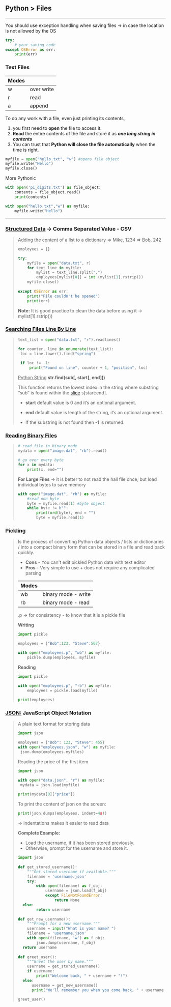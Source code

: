 ## Python > Files

------

You should use exception handling when saving files → in case the location is not allowed by the OS

```Python
try:
    # your saving code
except OSError as err:
    print(err)
```

### Text Files

| Modes |            |
| ----- | ---------- |
| w     | over write |
| r     | read       |
| a     | append     |

To do any work with a file, even just printing its contents, 

1. you first need to **open** the file to access it. 
2. **Read** the entire contents of the file and store it as ***one long string in contents*** 
3. You can trust that **Python will close the file automatically** when the time is right. 

```python
myfile = open("hello.txt", "w") #opens file object
myfile.write("Hello")
myfile.close()
```

More Pythonic

```python
with open('pi_digits.txt') as file_object: 
    contents = file_object.read() 
    print(contents) 
```

```python
with open("hello.txt","w") as myfile:
    myfile.write("Hello")
```

------

### <u>Structured Data</u> → Comma Separated Value - CSV

> Adding the content of a list to a dictionary 
>       ⇒ Mike, 1234
>       ⇒ Bob, 242
>
> ```python
> employees = {}
> 
> try:
>     myfile = open("data.txt", r)
>     for text_line in myfile:
>         mylist = text_line.split(",")
>         employees[mylist[0]] = int (mylist[1].rstrip())
>     myfile.close()
>     
> except OSError as err:
>     print("File couldn't be opened")
>     print(err)
> ```
>
> **Note:** It is good practice to clean the data before using it → mylist[1].rstrip())

### <u>Searching Files Line By Line</u>

> ```python
> text_list = open("data.txt", "r").readlines()
> 
> for counter, line in enumerate(text_list):
>  loc = line.lower().find("spring")
>  
>  if loc != -1:
>      print("Found on line", counter + 1, "position", loc)
> ```
>
> <u>Python String</u> **str.find(sub[, start[, end]])**
>
> This function returns the lowest index in the string where substring “sub” is found within the [slice](https://www.journaldev.com/23584/python-slice-string) s[start:end].
>
> - **start** default value is 0 and it’s an optional argument.
>
> - **end** default value is length of the string, it’s an optional argument.
>
> - If the substring is not found then **-1** is returned.

### <u>Reading Binary Files</u>

> ```python
> # read file in binary mode
> mydata = open("image.dat", "rb").read()
> 
> # go over every byte
> for x in mydata:
>     print(x, end="")
> ```
>
> **For Large Files** → it is better to not read the hall file once, but load individual bytes to save memory
>
> ```python
> with open("image.dat", "rb") as myfile:
>     #read one byte    
>     byte = myfile.read(1) #byte object
>     while byte != b"":
>         print(ord(byte), end = "")
>         byte = myfile.read(1)
> ```

### <u>Pickling</u>

> Is the process of converting Python data objects / lists or dictionaries / into a compact binary form that can be stored in a file and read back quickly.
>
> - **Cons** - You can't edit pickled Python data with text editor
> - **Pros** - Very simple to use + does not require any complicated parsing
>
> | Modes |                     |
> | ----- | ------------------- |
> | wb    | binary mode - write |
> | rb    | binary mode - read  |
>
> .p → for consistency - to know that it is a pickle file
>
> **Writing**
>
> ```python
> import pickle
> 
> employees = {"Bob":123, "Steve":567}
> 
> with open("employees.p", "wb") as myfile:
>     pickle.dump(employees, myfile)
> ```
>
> **Reading**
>
> ```python
> import pickle
> 
> with open("employees.p", "rb") as myfile:
>     employees = pickle.load(myfile)
>     
> print(employees)
> ```

### <u>JSON:</u> JavaScript Object Notation

> A plain text format for storing data
>
> ```python
> import json
> 
> employees = {"Bob": 123, "Steve": 455}
> with open("employees.json", "w") as myfile:
>  json.dump(employees.myfiles)
> ```
>
> Reading the price of the first item
>
> ```python
> import json
> 
> with open("data.json", "r") as myfile:
>  mydata = json.load(myfile)
>  
> print(mydata[0]["price"])
> ```
>
> To print the content of json on the screen:
>
> ```python
> print(json.dumps(employees, indent=4s))
> ```
>
> → indentations makes it easier to read data
>
> **Complete Example:**
>
> - Load the username, if it has been stored previously. 
> - Otherwise, prompt for the username and store it. 
>
> ```python
> import json 
>  
> def get_stored_username(): 
>     """Get stored username if available.""" 
>     filename = 'username.json' 
>     try: 
>         with open(filename) as f_obj: 
>             username = json.load(f_obj) 
>             except FileNotFoundError: 
>                 return None 
> 	else: 
>         return username 
>  
> def get_new_username(): 
>     """Prompt for a new username.""" 
>     username = input("What is your name? ") 
>     filename = 'username.json' 
>     with open(filename, 'w') as f_obj: 
>         json.dump(username, f_obj) 
> 	return username 
>  
> def greet_user(): 
>     """Greet the user by name.""" 
>     username = get_stored_username() 
>     if username: 
>         print("Welcome back, " + username + "!") 
> 	else: 
> 		username = get_new_username() 
> 		print("We'll remember you when you come back, " + username + "!") 
>  
> greet_user() 
> ```
>

